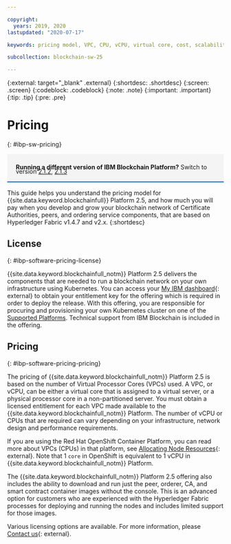 ```yaml
---

copyright:
  years: 2019, 2020
lastupdated: "2020-07-17"

keywords: pricing model, VPC, CPU, vCPU, virtual core, cost, scalability, estimation, optimize your cost

subcollection: blockchain-sw-25

---
```


{:external: target="_blank" .external}
{:shortdesc: .shortdesc}
{:screen: .screen}
{:codeblock: .codeblock}
{:note: .note}
{:important: .important}
{:tip: .tip}
{:pre: .pre}

# Pricing
{: #ibp-sw-pricing}

<div style="background-color: #f4f4f4; padding-left: 20px; border-bottom: 2px solid #0f62fe; padding-top: 12px; padding-bottom: 4px; margin-bottom: 16px;">
  <p style="line-height: 10px;">
    <strong>Running a different version of IBM Blockchain Platform?</strong> Switch to version
    <a href="https://cloud.ibm.com/docs/blockchain-sw?topic=blockchain-sw-ibp-sw-pricing">2.1.2</a>,
    <a href="https://cloud.ibm.com/docs/blockchain-sw-213?topic=blockchain-sw-213-ibp-sw-pricing">2.1.3</a>
    </p>
</div>


This guide helps you understand the pricing model for {{site.data.keyword.blockchainfull}} Platform 2.5, and how much you will pay when you develop and grow your blockchain network of Certificate Authorities, peers, and ordering service components, that are based on Hyperledger Fabric v1.4.7 and v2.x.
{:shortdesc}

## License
{: #ibp-software-pricing-license}

{{site.data.keyword.blockchainfull_notm}} Platform 2.5 delivers the components that are needed to run a blockchain network on your own infrastructure using Kubernetes. You can access your [My IBM dashboard](https://myibm.ibm.com/dashboard/){: external} to obtain your entitlement key for the offering which is required in order to deploy the release. With this offering, you are responsible for procuring and provisioning your own Kubernetes cluster on one of the [Supported Platforms](/docs/blockchain-sw-25?topic=blockchain-sw-25-console-ocp-about#console-ocp-about-prerequisites). Technical support from IBM Blockchain is included in the offering.

## Pricing
{: #ibp-software-pricing-pricing}

The pricing of {{site.data.keyword.blockchainfull_notm}} Platform 2.5 is based on the number of Virtual Processor Cores (VPCs) used. A VPC, or vCPU, can be either a virtual core that is assigned to a virtual server, or a physical processor core in a non-partitioned server. You must obtain a licensed entitlement for each VPC made available to the {{site.data.keyword.blockchainfull_notm}} Platform. The number of vCPU or CPUs that are required can vary depending on your infrastructure, network design and performance requirements.

If you are using the Red Hat OpenShift Container Platform, you can read more about  VPCs (CPUs) in that platform, see  [Allocating Node Resources](https://docs.openshift.com/container-platform/4.3/nodes/nodes/nodes-nodes-resources-configuring.html){: external}.
Note that 1 `core` in OpenShift is equivalent to 1 vCPU in {{site.data.keyword.blockchainfull_notm}} Platform.

The {{site.data.keyword.blockchainfull_notm}} Platform 2.5 offering also includes the ability to download and run just the peer, orderer, CA, and smart contract container images without the console. This is an advanced option for customers who are experienced with the Hyperledger Fabric processes for deploying and running the nodes and includes limited support for those images.

Various licensing options are available. For more information, please [Contact us](https://www.ibm.com/account/reg/us-en/signup?formid=urx-37672){: external}.

